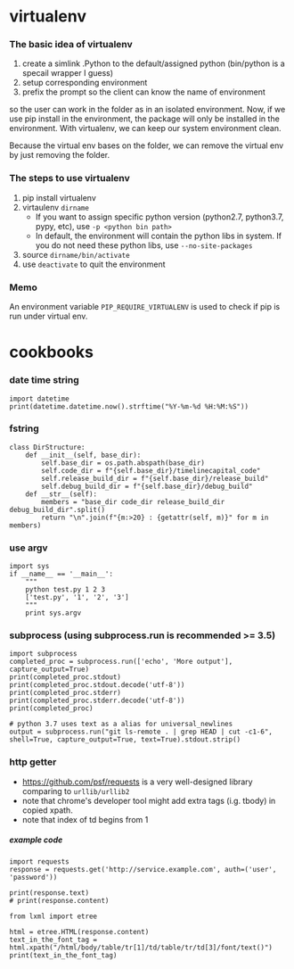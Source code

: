 # virtualenv

### The basic idea of virtualenv

1.  create a simlink .Python to the default/assigned python (bin/python is a specail wrapper I guess)
2.  setup corresponding environment
3.  prefix the prompt so the client can know the name of environment

so the user can work in the folder as in an isolated environment. Now, if we use pip install in the environment, the package will only be installed in the environment. With virtualenv, we can keep our system environment clean.

Because the virtual env bases on the folder, we can remove the virtual env by just removing the folder.

### The steps to use virtualenv

1.  pip install virtualenv
2.  virtaulenv `dirname`
    *  If you want to assign specific python version (python2.7, python3.7, pypy, etc), use `-p <python bin path>`
    *  In default, the environment will contain the python libs in system. If you do not need these python libs, use `--no-site-packages`
3.  source `dirname/bin/activate`
4.  use `deactivate` to quit the environment

### Memo
An environment variable `PIP_REQUIRE_VIRTUALENV` is used to check if pip is run under virtual env.

# cookbooks

### date time string

    import datetime
    print(datetime.datetime.now().strftime("%Y-%m-%d %H:%M:%S"))

### fstring

    class DirStructure:
        def __init__(self, base_dir):
            self.base_dir = os.path.abspath(base_dir)
            self.code_dir = f"{self.base_dir}/timelinecapital_code"
            self.release_build_dir = f"{self.base_dir}/release_build"
            self.debug_build_dir = f"{self.base_dir}/debug_build"
        def __str__(self):
            members = "base_dir code_dir release_build_dir debug_build_dir".split()
            return "\n".join(f"{m:>20} : {getattr(self, m)}" for m in members)

### use argv

    import sys
    if __name__ == '__main__':
        """
        python test.py 1 2 3
        ['test.py', '1', '2', '3']
        """
        print sys.argv

### subprocess (using subprocess.run is recommended >= 3.5)

    import subprocess
    completed_proc = subprocess.run(['echo', 'More output'], capture_output=True)
    print(completed_proc.stdout)
    print(completed_proc.stdout.decode('utf-8'))
    print(completed_proc.stderr)
    print(completed_proc.stderr.decode('utf-8'))
    print(completed_proc)
    
    # python 3.7 uses text as a alias for universal_newlines
    output = subprocess.run("git ls-remote . | grep HEAD | cut -c1-6", shell=True, capture_output=True, text=True).stdout.strip()

### http getter
*  https://github.com/psf/requests is a very well-designed library comparing to `urllib/urllib2`
*  note that chrome's developer tool might add extra tags (i.g. tbody) in copied xpath.
*  note that index of td begins from 1

##### example code

    import requests
    response = requests.get('http://service.example.com', auth=('user', 'password'))

    print(response.text)
    # print(response.content)
    
    from lxml import etree
    
    html = etree.HTML(response.content)
    text_in_the_font_tag = html.xpath("/html/body/table/tr[1]/td/table/tr/td[3]/font/text()")
    print(text_in_the_font_tag)
